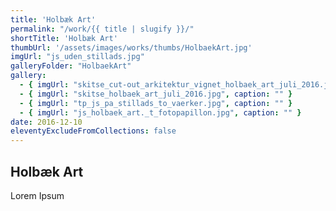 ```yaml
---
title: 'Holbæk Art'
permalink: "/work/{{ title | slugify }}/"
shortTitle: 'Holbæk Art'
thumbUrl: '/assets/images/works/thumbs/HolbaekArt.jpg'
imgUrl: "js_uden_stillads.jpg"
galleryFolder: "HolbaekArt"
gallery:
  - { imgUrl: "skitse_cut-out_arkitektur_vignet_holbaek_art_juli_2016.jpg", caption: "" }
  - { imgUrl: "skitse_holbaek_art_juli_2016.jpg", caption: "" }
  - { imgUrl: "tp_js_pa_stillads_to_vaerker.jpg", caption: "" }
  - { imgUrl: "js_holbaek_art._t_fotopapillon.jpg", caption: "" } 
date: 2016-12-10
eleventyExcludeFromCollections: false
---
```



<h2>Holbæk Art</h2>
<p>Lorem Ipsum</p>
